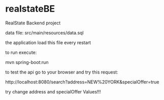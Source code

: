 # realstateBE
RealState Backend project

data file: src/main/resources/data.sql

the application load this file every restart

to run execute:

mvn spring-boot:run

to test the api go to your browser and try this request:

http://localhost:8080/search?address=NEW%20YORK&specialOffer=true

try change address and specialOffer Values!!!
